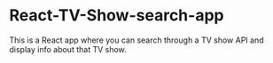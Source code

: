 # React-TV-Show-search-app
This is a React app where you can search through a TV show API and display info about that TV show.
